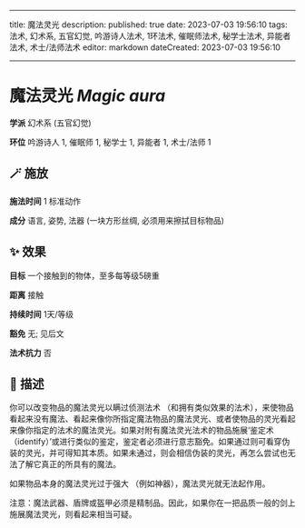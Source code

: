 
---
title: 魔法灵光
description: 
published: true
date: 2023-07-03 19:56:10
tags: 法术, 幻术系, 五官幻觉, 吟游诗人法术, 1环法术, 催眠师法术, 秘学士法术, 异能者法术, 术士/法师法术
editor: markdown
dateCreated: 2023-07-03 19:56:10

---

# **魔法灵光** *Magic aura*

**学派** 幻术系 (五官幻觉) 

**环位** 吟游诗人 1, 催眠师 1, 秘学士 1, 异能者 1, 术士/法师 1

## 🪄 施放

**施法时间** 1 标准动作

**成分** 语言, 姿势, 法器 (一块方形丝绸, 必须用来擦拭目标物品)

## ✨ 效果 

**目标** 一个接触到的物体，至多每等级5磅重 

**距离** 接触  

**持续时间** 1天/等级 

**豁免** 无; 见后文

**法术抗力** 否

## 📖 描述

你可以改变物品的魔法灵光以瞒过侦测法术 （和拥有类似效果的法术），来使物品看起来没有魔法、看起来像你所指定魔法物品的魔法灵光、或者使物品的灵光看起来像你指定的法术的魔法灵光。如果对附有魔法灵光法术的物品施展‘鉴定术 （identify）’或进行类似的鉴定，鉴定者必须进行意志豁免。如果通过则可看穿伪装的灵光，并可得知其本质。如果未通过，则会相信伪装的灵光，再怎么尝试也无法了解它真正的所具有的魔法。

如果物品本身的魔法灵光过于强大 （例如神器），魔法灵光就无法起作用。

注意：魔法武器、盾牌或盔甲必须是精制品。因此，如果你在一把品质一般的剑上施展魔法灵光，则看起来相当可疑。
    